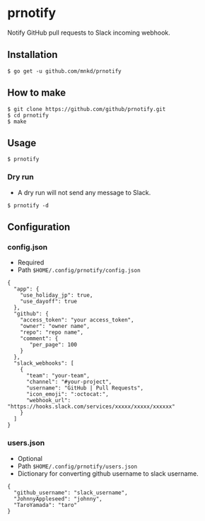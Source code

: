 # prnotify
Notify GitHub pull requests to Slack incoming webhook.

## Installation
```
$ go get -u github.com/mnkd/prnotify
```

## How to make
```
$ git clone https://github.com/github/prnotify.git
$ cd prnotify
$ make
```

## Usage
```
$ prnotify
```

### Dry run
- A dry run will not send any message to Slack.

```
$ prnotify -d
```

## Configuration

### config.json
- Required
- Path `$HOME/.config/prnotify/config.json`

```
{
  "app": {
    "use_holiday_jp": true,
    "use_dayoff": true
  },
  "github": {
    "access_token": "your access_token",
    "owner": "owner name",
    "repo": "repo name",
    "comment": {
       "per_page": 100
    }
  },
  "slack_webhooks": [
    {
      "team": "your-team",
      "channel": "#your-project",
      "username": "GitHub | Pull Requests",
      "icon_emoji": ":octocat:",
      "webhook_url": "https://hooks.slack.com/services/xxxxx/xxxxx/xxxxxx"
    }
  ]
}
```

### users.json
- Optional
- Path `$HOME/.config/prnotify/users.json`
- Dictionary for converting github username to slack username.

```
{
  "github_username": "slack_username",
  "JohnnyAppleseed": "johnny",
  "TaroYamada": "taro"
}
```
